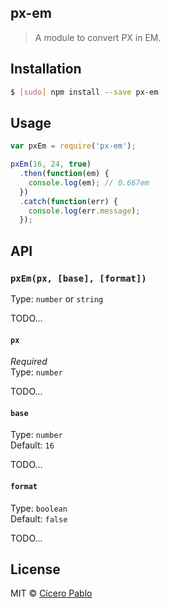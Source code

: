 ## px-em
> A module to convert PX in EM.

## Installation

```sh
$ [sudo] npm install --save px-em
```

## Usage

```js
var pxEm = require('px-em');

pxEm(16, 24, true)
  .then(function(em) {
    console.log(em); // 0.667em
  })
  .catch(function(err) {
    console.log(err.message);
  });
```

## API

### `pxEm(px, [base], [format])`

Type: `number` or `string`

TODO...

#### `px`

*Required*  
Type: `number`

TODO...

#### `base`

Type: `number`  
Default: `16`

TODO...

#### `format`

Type: `boolean`  
Default: `false`

TODO...

## License

MIT © [Cícero Pablo](http://ciceropablo.github.io)
